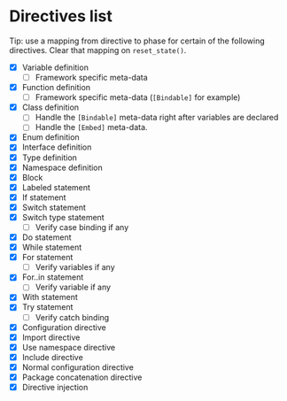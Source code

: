 # Directives list

Tip: use a mapping from directive to phase for certain of the following directives. Clear that mapping on `reset_state()`.

* [x] Variable definition
  * [ ] Framework specific meta-data
* [x] Function definition
  * [ ] Framework specific meta-data (`[Bindable]` for example)
* [x] Class definition
  * [ ] Handle the `[Bindable]` meta-data right after variables are declared
  * [ ] Handle the `[Embed]` meta-data.
* [x] Enum definition
* [x] Interface definition
* [x] Type definition
* [x] Namespace definition
* [x] Block
* [x] Labeled statement
* [x] If statement
* [x] Switch statement
* [x] Switch type statement
  * [ ] Verify case binding if any
* [x] Do statement
* [x] While statement
* [x] For statement
  * [ ] Verify variables if any
* [x] For..in statement
  * [ ] Verify variable if any
* [x] With statement
* [x] Try statement
  * [ ] Verify catch binding
* [x] Configuration directive
* [x] Import directive
* [x] Use namespace directive
* [x] Include directive
* [x] Normal configuration directive
* [x] Package concatenation directive
* [x] Directive injection